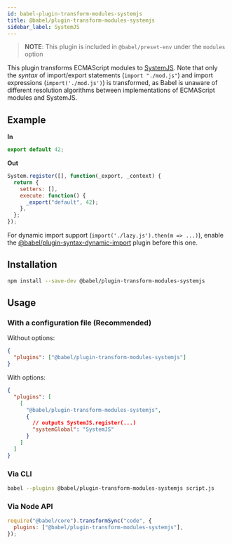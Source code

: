 ```yaml
---
id: babel-plugin-transform-modules-systemjs
title: @babel/plugin-transform-modules-systemjs
sidebar_label: SystemJS
---
```


> **NOTE**: This plugin is included in `@babel/preset-env` under the `modules` option

This plugin transforms ECMAScript modules to [SystemJS](https://github.com/systemjs/systemjs/blob/master/docs/system-register.md). Note that only the _syntax_ of import/export statements (`import "./mod.js"`) and import expressions (`import('./mod.js')`) is transformed, as Babel is unaware of different resolution algorithms between implementations of ECMAScript modules and SystemJS.

## Example

**In**

```javascript
export default 42;
```

**Out**

```javascript
System.register([], function(_export, _context) {
  return {
    setters: [],
    execute: function() {
      _export("default", 42);
    },
  };
});
```

For dynamic import support (`import('./lazy.js').then(m => ...)`), enable the [@babel/plugin-syntax-dynamic-import](plugin-syntax-dynamic-import.md) plugin before this one.

## Installation

```sh
npm install --save-dev @babel/plugin-transform-modules-systemjs
```

## Usage

### With a configuration file (Recommended)

Without options:

```json
{
  "plugins": ["@babel/plugin-transform-modules-systemjs"]
}
```

With options:

```json
{
  "plugins": [
    [
      "@babel/plugin-transform-modules-systemjs",
      {
        // outputs SystemJS.register(...)
        "systemGlobal": "SystemJS"
      }
    ]
  ]
}
```

### Via CLI

```sh
babel --plugins @babel/plugin-transform-modules-systemjs script.js
```

### Via Node API

```javascript
require("@babel/core").transformSync("code", {
  plugins: ["@babel/plugin-transform-modules-systemjs"],
});
```
